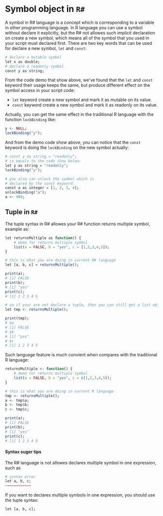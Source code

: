 # Symbol object in ``R#``

A symbol in R# language is a concept which is corresponding to a variable in other programming language. In R language you can use a symbol without declare it explicitly, but the R# not allowes such implicit declaration on create a new symbol, which means all of the symbol that you used in your script must declared first. There are two key words that can be used for declare a new symbol, ``let`` and ``const``:

```R
# declare a mutable symbol
let x as double;
# declare a readonly symbol
const y as string;
```

From the code demo that show above, we've found that the ``let`` and ``const`` keyword their usage keeps the same, but produce different effect on the symbol access in your script code:

+ ``let`` keyword create a new symbol and mark it as mutable on its value.
+ ``const`` keyword create a new symbol and mark it as readonly on its value.

Actually, you can get the same effect in the traditional R language with the function ``lockBinding`` like:

```R
y <- NULL;
lockBinding("y");
```

And from the demo code show above, you can notice that the ``const`` keyword is doing the ``lockBinding`` on the new symbol actually:

```R
# const y as string = "readonly";
# is equals to the code show below:
let y as string = "readonly";
lockBinding("y");

# you also can unlock the symbol which is 
# declared by the const keyword:
const a as integer = [1, 2, 3, 4];
unlockBinding("a");
a <- 999;
```

## Tuple in ``R#``

The tuple syntax in R# allowes your R# function returns multiple symbol, example as:

```R
let returnsMultiple as function() {
    # demo for returns multiple symbol
    list(a = FALSE, b = "yes", c = [1,2,3,4,5]);
}

# this is what you are doing in current R# language
let [a, b, c] = returnsMultiple();

print(a);
# [1] FALSE
print(b);
# [1] "yes"
print(c);
# [1] 1 2 3 4 5

# so if your are not declare a tuple, then you can still get a list object in R#
let tmp <- returnsMultiple();

print(tmp);
# $a
# [1] FALSE
# $b
# [1] "yes"
# $c
# [1] 1 2 3 4 5
```

Such language feature is much convient when compares with the traditional R language:

```R
returnsMultiple <- function() {
    # demo for returns multiple symbol
    list(a = FALSE, b = "yes", c = c(1,2,3,4,5));
}

# this is what you are doing in current R language
tmp <- returnsMultiple();
a <- tmp$a;
b <- tmp$b;
c <- tmp$c;

print(a);
# [1] FALSE
print(b);
# [1] "yes"
print(c);
# [1] 1 2 3 4 5
```

#### Syntax suger tips

The R# language is not allowes declares multiple symbol in one expression, such as

```R
# syntax error
let a, b, c;
~~~~~~~~~~~~
```

If you want to declares multiple symbols in one expression, you should use the tuple syntax:

```R
let [a, b, c];
```